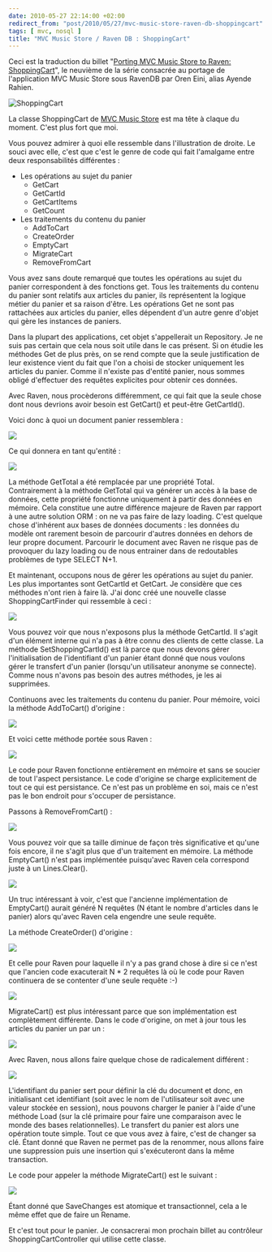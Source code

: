 ```yaml
---
date: 2010-05-27 22:14:00 +02:00
redirect_from: "post/2010/05/27/mvc-music-store-raven-db-shoppingcart"
tags: [ mvc, nosql ]
title: "MVC Music Store / Raven DB : ShoppingCart"
---
```


<div class="encart">

Ceci est la traduction du billet "[Porting MVC Music Store to Raven: ShoppingCart](http://ayende.com/Blog/archive/2010/05/26/porting-the-mvc-music-store-to-raven-shoppingcart.aspx)", le neuvième de la série consacrée au portage de l'application MVC Music Store sous RavenDB par Oren Eini, alias Ayende Rahien.

</div>

![ShoppingCart](http://ayende.com/Blog/images/ayende_com/Blog/WindowsLiveWriter/PortingtheMVCMusicStoretoRavenShoppingCa_BA52/image_thumb.png)

La classe ShoppingCart de [MVC Music Store](http://mvcmusicstore.codeplex.com/) est ma tête à claque du moment. C'est plus
fort que moi.

Vous pouvez admirer à quoi elle ressemble dans l'illustration de droite. Le
souci avec elle, c'est que c'est le genre de code qui fait l'amalgame entre
deux responsabilités différentes :

* Les opérations au sujet du panier
  - GetCart
  - GetCartId
  - GetCartItems
  - GetCount
* Les traitements du contenu du panier
  - AddToCart
  - CreateOrder
  - EmptyCart
  - MigrateCart
  - RemoveFromCart

Vous avez sans doute remarqué que toutes les opérations au sujet du panier
correspondent à des fonctions get. Tous les traitements du contenu du panier
sont relatifs aux articles du panier, ils représentent la logique métier du
panier et sa raison d'être. Les opérations Get ne sont pas rattachées aux
articles du panier, elles dépendent d'un autre genre d'objet qui gère les
instances de paniers.

Dans la plupart des applications, cet objet s'appellerait un Repository. Je
ne suis pas certain que cela nous soit utile dans le cas présent. Si on étudie
les méthodes Get de plus près, on se rend compte que la seule justification de
leur existence vient du fait que l'on a choisi de stocker uniquement les
articles du panier. Comme il n'existe pas d'entité panier, nous sommes obligé
d'effectuer des requêtes explicites pour obtenir ces données.

Avec Raven, nous procèderons différemment, ce qui fait que la seule chose
dont nous devrions avoir besoin est GetCart() et peut-être GetCartId().

Voici donc à quoi un document panier ressemblera :

![](http://ayende.com/Blog/images/ayende_com/Blog/WindowsLiveWriter/PortingtheMVCMusicStoretoRavenShoppingCa_BA52/image_thumb_3.png)

Ce qui donnera en tant qu'entité :

![](http://ayende.com/Blog/images/ayende_com/Blog/WindowsLiveWriter/PortingtheMVCMusicStoretoRavenShoppingCa_BA52/image_thumb_6.png)

La méthode GetTotal a été remplacée par une propriété Total. Contrairement à
la méthode GetTotal qui va générer un accès à la base de données, cette
propriété fonctionne uniquement à partir des données en mémoire. Cela constitue
une autre différence majeure de Raven par rapport à une autre solution
ORM : on ne va pas faire de lazy loading. C'est quelque chose d'inhérent
aux bases de données documents : les données du modèle ont rarement besoin
de parcourir d'autres données en dehors de leur propre document. Parcourir le
document avec Raven ne risque pas de provoquer du lazy loading ou de nous
entrainer dans de redoutables problèmes de type SELECT N+1.

Et maintenant, occupons nous de gérer les opérations au sujet du panier. Les
plus importantes sont GetCartId et GetCart. Je considère que ces méthodes n'ont
rien à faire là. J'ai donc créé une nouvelle classe ShoppingCartFinder qui
ressemble à ceci :

![](http://ayende.com/Blog/images/ayende_com/Blog/WindowsLiveWriter/PortingtheMVCMusicStoretoRavenShoppingCa_BA52/image_thumb_5.png)

Vous pouvez voir que nous n'exposons plus la méthode GetCartId. Il s'agit
d'un élément interne qui n'a pas à être connu des clients de cette classe. La
méthode SetShoppingCartId() est là parce que nous devons gérer l'initialisation
de l'identifiant d'un panier étant donné que nous voulons gérer le transfert
d'un panier (lorsqu'un utilisateur anonyme se connecte). Comme nous n'avons pas
besoin des autres méthodes, je les ai supprimées.

Continuons avec les traitements du contenu du panier. Pour mémoire, voici la
méthode AddToCart() d'origine :

![](http://ayende.com/Blog/images/ayende_com/Blog/WindowsLiveWriter/PortingtheMVCMusicStoretoRavenShoppingCa_BA52/image_thumb_7.png)

Et voici cette méthode portée sous Raven :

![](http://ayende.com/Blog/images/ayende_com/Blog/WindowsLiveWriter/PortingtheMVCMusicStoretoRavenShoppingCa_BA52/image_thumb_8.png)

Le code pour Raven fonctionne entièrement en mémoire et sans se soucier de
tout l'aspect persistance. Le code d'origine se charge explicitement de tout ce
qui est persistance. Ce n'est pas un problème en soi, mais ce n'est pas le bon
endroit pour s'occuper de persistance.

Passons à RemoveFromCart() :

![](http://ayende.com/Blog/images/ayende_com/Blog/WindowsLiveWriter/PortingtheMVCMusicStoretoRavenShoppingCa_BA52/image_thumb_9.png)

Vous pouvez voir que sa taille diminue de façon très significative et qu'une
fois encore, il ne s'agit plus que d'un traitement en mémoire. La méthode
EmptyCart() n'est pas implémentée puisqu'avec Raven cela correspond juste à un
Lines.Clear().

![](http://ayende.com/Blog/images/ayende_com/Blog/WindowsLiveWriter/PortingtheMVCMusicStoretoRavenShoppingCa_BA52/image_22.png)

Un truc intéressant à voir, c'est que l'ancienne implémentation de
EmptyCart() aurait généré N requêtes (N étant le nombre d'articles dans le
panier) alors qu'avec Raven cela engendre une seule requête.

La méthode CreateOrder() d'origine :

![](http://ayende.com/Blog/images/ayende_com/Blog/WindowsLiveWriter/PortingtheMVCMusicStoretoRavenShoppingCa_BA52/image_thumb_11.png)

Et celle pour Raven pour laquelle il n'y a pas grand chose à dire si ce
n'est que l'ancien code exacuterait N * 2 requêtes là où le code pour Raven
continuera de se contenter d'une seule requête :-)

![](http://ayende.com/Blog/images/ayende_com/Blog/WindowsLiveWriter/PortingtheMVCMusicStoretoRavenShoppingCa_BA52/image_thumb_12.png)

MigrateCart() est plus intéressant parce que son implémentation est
complètement différente. Dans le code d'origine, on met à jour tous les
articles du panier un par un :

![](http://ayende.com/Blog/images/ayende_com/Blog/WindowsLiveWriter/PortingtheMVCMusicStoretoRavenShoppingCa_BA52/image_thumb_13.png)

Avec Raven, nous allons faire quelque chose de radicalement
différent :

![](http://ayende.com/Blog/images/ayende_com/Blog/WindowsLiveWriter/PortingtheMVCMusicStoretoRavenShoppingCa_BA52/image_thumb_15.png)

L'identifiant du panier sert pour définir la clé du document et donc, en
initialisant cet identifiant (soit avec le nom de l'utilisateur soit avec une
valeur stockée en session), nous pouvons charger le panier à l'aide d'une
méthode Load (sur la clé primaire pour faire une comparaison avec le monde des
bases relationnelles). Le transfert du panier est alors une opération toute
simple. Tout ce que vous avez à faire, c'est de changer sa clé. Étant donné que
Raven ne permet pas de la renommer, nous allons faire une suppression puis une
insertion qui s'exécuteront dans la même transaction.

Le code pour appeler la méthode MigrateCart() est le suivant :

![](http://ayende.com/Blog/images/ayende_com/Blog/WindowsLiveWriter/PortingtheMVCMusicStoretoRavenShoppingCa_BA52/image_thumb_16.png)

Étant donné que SaveChanges est atomique et transactionnel, cela a le même
effet que de faire un Rename.

Et c'est tout pour le panier. Je consacrerai mon prochain billet au
contrôleur ShoppingCartController qui utilise cette classe.
